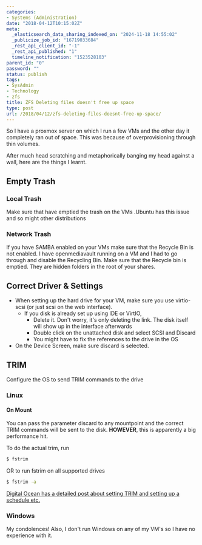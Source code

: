 ```yaml
---
categories:
- Systems (Administration)
date: "2018-04-12T10:15:02Z"
meta:
  _elasticsearch_data_sharing_indexed_on: "2024-11-18 14:55:02"
  _publicize_job_id: "16719033684"
  _rest_api_client_id: "-1"
  _rest_api_published: "1"
  timeline_notification: "1523528103"
parent_id: "0"
password: ""
status: publish
tags:
- SysAdmin
- Technology
- zfs
title: ZFS Deleting files doesn't free up space
type: post
url: /2018/04/12/zfs-deleting-files-doesnt-free-up-space/
---
```


So I have a proxmox server on which I run a few VMs and the other day it
completely ran out of space. This was because of overprovisioning through thin
volumes.

After much head scratching and metaphorically banging my head against a wall,
here are the things I learnt.

<!--more-->

## Empty Trash

### Local Trash

Make sure that have emptied the trash on the VMs .Ubuntu has this issue and so
might other distributions

### Network Trash

If you have SAMBA enabled on your VMs make sure that the Recycle Bin is not
enabled. I have openmediavault running on a VM and I had to go through and
disable the Recycling Bin. Make sure that the Recycle bin is emptied. They are
hidden folders in the root of your shares.

## Correct Driver & Settings

- When setting up the hard drive for your VM, make sure you use virtio-scsi (or
  just scsi on the web interface).
  - If you disk is already set up using IDE or VirtIO,
    - Delete it. Don\'t worry, it\'s only deleting the link. The disk itself
      will show up in the interface afterwards
    - Double click on the unattached disk and select SCSI and Discard
    - You might have to fix the references to the drive in the OS
- On the Device Screen, make sure discard is selected.

## TRIM

Configure the OS to send TRIM commands to the drive

### Linux

#### On Mount

You can pass the parameter discard to any mountpoint and the correct TRIM
commands will be sent to the disk. **HOWEVER**, this is apparently a big
performance hit.

To do the actual trim, run

```bash
$ fstrim
```

OR to run fstrim on all supported drives

```bash
$ fstrim -a
```

[Digital Ocean has a detailed post about setting TRIM and setting up a schedule etc.](https://www.digitalocean.com/community/tutorials/how-to-configure-periodic-trim-for-ssd-storage-on-linux-servers)

### Windows

My condolences! Also, I don't run Windows on any of my VM's so I have no
experience with it.
